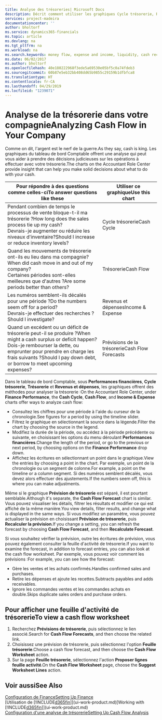 ```yaml
---
title: Analyse des trésoreries| Microsoft Docs
description: Décrit comment utiliser les graphiques Cycle trésorerie, Revenus et dépenses, Trésorerie et Prévision de trésorerie pour analyser les flux de trésorerie passés et futurs, entrants et sortants de votre société.
services: project-madeira
documentationcenter: ''
author: bholtorf
ms.service: dynamics365-financials
ms.topic: article
ms.devlang: na
ms.tgt_pltfrm: na
ms.workload: na
ms.search.keywords: money flow, expense and income, liquidity, cash receipts minus cash payments, Cartera
ms.date: 06/02/2017
ms.author: bholtorf
ms.openlocfilehash: 40e180222968f3ede5a69530e05bf5c0a74fdeb3
ms.sourcegitcommit: 60b87e5eb32bb408dd65b9855c29159b1dfbfca8
ms.translationtype: HT
ms.contentlocale: fr-CA
ms.lasthandoff: 04/29/2019
ms.locfileid: "1239071"
---
```

# <a name="analyzing-cash-flow-in-your-company"></a><span data-ttu-id="ea58e-103">Analyse de la trésorerie dans votre compagnie</span><span class="sxs-lookup"><span data-stu-id="ea58e-103">Analyzing Cash Flow in Your Company</span></span>
<span data-ttu-id="ea58e-104">Comme on dit, l'argent est le nerf de la guerre.</span><span class="sxs-lookup"><span data-stu-id="ea58e-104">As they say, cash is king.</span></span> <span data-ttu-id="ea58e-105">Les graphiques du tableau de bord Comptable offrent une analyse qui peut vous aider à prendre des décisions judicieuses sur les opérations à effectuer avec votre trésorerie.</span><span class="sxs-lookup"><span data-stu-id="ea58e-105">The charts on the Accountant Role Center provide insight that can help you make solid decisions about what to do with your cash.</span></span>  

| <span data-ttu-id="ea58e-106">Pour répondre à des questions comme celles-ci</span><span class="sxs-lookup"><span data-stu-id="ea58e-106">To answer questions like these</span></span> | <span data-ttu-id="ea58e-107">Utiliser ce graphique</span><span class="sxs-lookup"><span data-stu-id="ea58e-107">Use this chart</span></span> |
| --- | --- |
| <span data-ttu-id="ea58e-108">Pendant combien de temps le processus de vente bloque-t-il ma trésorerie ?</span><span class="sxs-lookup"><span data-stu-id="ea58e-108">How long does the sales process tie up my cash?</span></span></br> <span data-ttu-id="ea58e-109">Devrais-je augmenter ou réduire les niveaux d'inventaire?</span><span class="sxs-lookup"><span data-stu-id="ea58e-109">Should I increase or reduce inventory levels?</span></span> |<span data-ttu-id="ea58e-110">Cycle trésorerie</span><span class="sxs-lookup"><span data-stu-id="ea58e-110">Cash Cycle</span></span> |
| <span data-ttu-id="ea58e-111">Quand les mouvements de trésorerie ont-ils eu lieu dans ma compagnie?</span><span class="sxs-lookup"><span data-stu-id="ea58e-111">When did cash move in and out of my company?</span></span></br> <span data-ttu-id="ea58e-112">Certaines périodes sont-elles meilleures que d'autres ?</span><span class="sxs-lookup"><span data-stu-id="ea58e-112">Are some periods better than others?</span></span> |<span data-ttu-id="ea58e-113">Trésorerie</span><span class="sxs-lookup"><span data-stu-id="ea58e-113">Cash Flow</span></span> |
| <span data-ttu-id="ea58e-114">Les numéros semblent-ils décalés pour une période ?</span><span class="sxs-lookup"><span data-stu-id="ea58e-114">Do the numbers seem off for a period?</span></span></br> <span data-ttu-id="ea58e-115">Devrais-je effectuer des recherches ?</span><span class="sxs-lookup"><span data-stu-id="ea58e-115">Should I investigate?</span></span> |<span data-ttu-id="ea58e-116">Revenus et dépenses</span><span class="sxs-lookup"><span data-stu-id="ea58e-116">Income & Expense</span></span> |
| <span data-ttu-id="ea58e-117">Quand un excédent ou un déficit de trésorerie peut-il se produire ?</span><span class="sxs-lookup"><span data-stu-id="ea58e-117">When might a cash surplus or deficit happen?</span></span></br> <span data-ttu-id="ea58e-118">Dois-je rembourser la dette, ou emprunter pour prendre en charge les frais suivants ?</span><span class="sxs-lookup"><span data-stu-id="ea58e-118">Should I pay down debt, or borrow to meet upcoming expenses?</span></span> |<span data-ttu-id="ea58e-119">Prévisions de la trésorerie</span><span class="sxs-lookup"><span data-stu-id="ea58e-119">Cash Flow Forecasts</span></span> |

<span data-ttu-id="ea58e-120">Dans le tableau de bord Comptable, sous **Performances financières**, **Cycle trésorerie**, **Trésorerie** et **Revenus et dépenses**, les graphiques offrent des méthodes pour analyser la trésorerie :</span><span class="sxs-lookup"><span data-stu-id="ea58e-120">On the Accountant Role Center, under **Finance Performance**, the **Cash Cycle**, **Cash Flow**, and **Income & Expense** charts offer ways to analyze cash flow:</span></span>  

* <span data-ttu-id="ea58e-121">Consultez les chiffres pour une période à l'aide du curseur de la chronologie.</span><span class="sxs-lookup"><span data-stu-id="ea58e-121">See figures for a period by using the timeline slider.</span></span>  
* <span data-ttu-id="ea58e-122">Filtrez le graphique en sélectionnant la source dans la légende.</span><span class="sxs-lookup"><span data-stu-id="ea58e-122">Filter the chart by choosing the source in the legend.</span></span>  
* <span data-ttu-id="ea58e-123">Modifiez la durée de la période, ou accédez à la période précédente ou suivante, en choisissant les options du menu déroulant **Performances financières**.</span><span class="sxs-lookup"><span data-stu-id="ea58e-123">Change the length of the period, or go to the previous or next period, by choosing options on the **Finance Performance** drop down.</span></span>  
* <span data-ttu-id="ea58e-124">Affichez les écritures en sélectionnant un point dans le graphique.</span><span class="sxs-lookup"><span data-stu-id="ea58e-124">View the entries by choosing a point in the chart.</span></span> <span data-ttu-id="ea58e-125">Par exemple, un point de la chronologie ou un segment de colonne.</span><span class="sxs-lookup"><span data-stu-id="ea58e-125">For example, a point on the timeline or a column segment.</span></span> <span data-ttu-id="ea58e-126">Si des numéros semblent décalés, vous devez alors effectuer des ajustements.</span><span class="sxs-lookup"><span data-stu-id="ea58e-126">If the numbers seem off, this is where you can make adjustments.</span></span>  

<span data-ttu-id="ea58e-127">Même si le graphique **Prévision de trésorerie** est séparé, il est pourtant semblable.</span><span class="sxs-lookup"><span data-stu-id="ea58e-127">Although it's separate, the **Cash Flow Forecast** chart is similar.</span></span> <span data-ttu-id="ea58e-128">Vous pouvez visualiser les détails, filtrer les résultats et modifier ce qui est affiché de la même manière.</span><span class="sxs-lookup"><span data-stu-id="ea58e-128">You view details, filter results, and change what is displayed in the same ways.</span></span> <span data-ttu-id="ea58e-129">Si vous modifiez un paramètre, vous pouvez actualiser la prévision en choisissant **Prévision de trésorerie**, puis **Recalculer la prévision**.</span><span class="sxs-lookup"><span data-stu-id="ea58e-129">If you change a setting, you can refresh the forecast by choosing **Cash Flow Forecast**, and then **Recalculate Forecast**.</span></span>

<span data-ttu-id="ea58e-130">Si vous souhaitez vérifier la prévision, outre les écritures de prévision, vous pouvez également consulter la feuille d'activité de trésorerie.</span><span class="sxs-lookup"><span data-stu-id="ea58e-130">If you want to examine the forecast, in addition to forecast entries, you can also look at the cash flow worksheet.</span></span> <span data-ttu-id="ea58e-131">Par exemple, vous pouvez voir comment les prévisions :</span><span class="sxs-lookup"><span data-stu-id="ea58e-131">For example, you can see how the forecast:</span></span>

* <span data-ttu-id="ea58e-132">Gère les ventes et les achats confirmés.</span><span class="sxs-lookup"><span data-stu-id="ea58e-132">Handles confirmed sales and purchases.</span></span>  
* <span data-ttu-id="ea58e-133">Retire les dépenses et ajoute les recettes.</span><span class="sxs-lookup"><span data-stu-id="ea58e-133">Subtracts payables and adds receivables.</span></span>  
* <span data-ttu-id="ea58e-134">Ignore les commandes ventes et les commandes achats en double.</span><span class="sxs-lookup"><span data-stu-id="ea58e-134">Skips duplicate sales orders and purchase orders.</span></span>  

## <a name="to-view-a-cash-flow-worksheet"></a><span data-ttu-id="ea58e-135">Pour afficher une feuille d'activité de trésorerie</span><span class="sxs-lookup"><span data-stu-id="ea58e-135">To view a cash flow worksheet</span></span>
1. <span data-ttu-id="ea58e-136">Recherchez **Prévisions de trésorerie**, puis sélectionnez le lien associé.</span><span class="sxs-lookup"><span data-stu-id="ea58e-136">Search for **Cash Flow Forecasts**, and then choose the related link.</span></span>  
2. <span data-ttu-id="ea58e-137">Choisissez une prévision de trésorerie, puis sélectionnez l'option **Feuille trésorerie**.</span><span class="sxs-lookup"><span data-stu-id="ea58e-137">Choose a cash flow forecast, and then choose the **Cash Flow Worksheet** action.</span></span>  
3. <span data-ttu-id="ea58e-138">Sur la page **Feuille trésorerie**, sélectionnez l'action **Proposer lignes feuille activité**.</span><span class="sxs-lookup"><span data-stu-id="ea58e-138">On the **Cash Flow Worksheet** page, choose the **Suggest Worksheet Lines** action.</span></span>  

## <a name="see-also"></a><span data-ttu-id="ea58e-139">Voir aussi</span><span class="sxs-lookup"><span data-stu-id="ea58e-139">See Also</span></span>
[<span data-ttu-id="ea58e-140">Configuration de Finance</span><span class="sxs-lookup"><span data-stu-id="ea58e-140">Setting Up Finance</span></span>](finance-setup-finance.md)  
<span data-ttu-id="ea58e-141">[Utilisation de [!INCLUDE[d365fin](includes/d365fin_md.md)]](ui-work-product.md)</span><span class="sxs-lookup"><span data-stu-id="ea58e-141">[Working with [!INCLUDE[d365fin](includes/d365fin_md.md)]](ui-work-product.md)</span></span>  
[<span data-ttu-id="ea58e-142">Configuration d'une analyse de trésorerie</span><span class="sxs-lookup"><span data-stu-id="ea58e-142">Setting Up Cash Flow Analysis</span></span>](finance-setup-cash-flow-analyses.md)  
